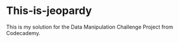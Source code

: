 # This-is-jeopardy
This is my solution for the Data Manipulation Challenge Project from Codecademy.
